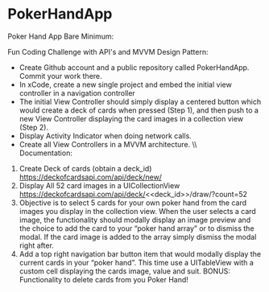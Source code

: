 # PokerHandApp
Poker Hand App
Bare Minimum:

Fun Coding Challenge with API's and MVVM Design Pattern:

* Create Github account and a public repository called PokerHandApp. Commit your work there.
* In xCode, create a new single project and embed the initial view controller in a navigation controller
* The initial View Controller should simply display a centered button which would create a deck of cards when pressed (Step 1), and then push to a new View Controller displaying the card images in a collection view (Step 2).
* Display Activity Indicator when doing network calls.
* Create all View Controllers in a MVVM architecture.
\\\\\
Documentation:
1. Create Deck of cards (obtain a deck_id)
https://deckofcardsapi.com/api/deck/new/
2. Display All 52 card images in a UICollectionView
https://deckofcardsapi.com/api/deck/<<deck_id>>/draw/?count=52
3. Objective is to select 5 cards for your own poker hand from the card images you display in the collection view. When the user selects a card image, the functionality should modally display an image preview and the choice to add the card to your “poker hand array” or to dismiss the modal. If the card image is added to the array simply dismiss the modal right after.
4. Add a top right navigation bar button item that would modally display the current cards in your “poker hand”. This time use a UITableView with a custom cell displaying the cards image, value and suit.
BONUS: Functionality to delete cards from you Poker Hand!

